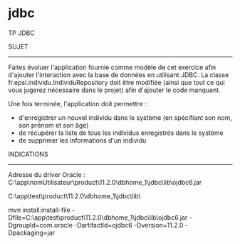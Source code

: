 jdbc
====

TP JDBC


SUJET
______

Faites évoluer l'application fournie comme modèle de cet exercice afin d'ajouter l'interaction avec la base de données en utilisant JDBC.
La classe fr.epsi.individu.IndividuRepository doit être modifiée (ainsi que tout ce qui vous jugerez nécessaire dans le projet) afin d'ajouter le code manquant.

Une fois terminée, l'application doit permettre :
  * d'enregistrer un nouvel individu dans le système (en spécifiant son	nom, son prénom et son âge)
  * de récupérer la liste de tous les individus enregistrés dans le système
  * de supprimer les informations d'un individu
  
  
  
INDICATIONS
___________

Adresse du driver Oracle : C:\app\nomUtilisateur\product\11.2.0\dbhome_1\jdbc\lib\ojdbc6.jar


C:\app\test\product\11.2.0\dbhome_1\jdbc\lib\


mvn install:install-file -Dfile=C:\app\test\product\11.2.0\dbhome_1\jdbc\lib\ojdbc6.jar -DgroupId=com.oracle -DartifactId=ojdbc6 -Dversion=11.2.0 -Dpackaging=jar